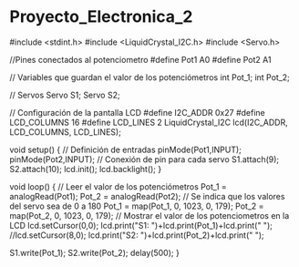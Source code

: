# Proyecto_Electronica_2
#include <stdint.h> 
#include <LiquidCrystal_I2C.h>
#include <Servo.h> 

//Pines conectados al potenciometro
#define Pot1 A0
#define Pot2 A1

// Variables que guardan el valor de los potenciómetros
int Pot_1; 
int Pot_2;

// Servos
Servo S1; 
Servo S2; 

// Configuración de la pantalla LCD
#define I2C_ADDR    0x27
#define LCD_COLUMNS 16
#define LCD_LINES   2
LiquidCrystal_I2C lcd(I2C_ADDR, LCD_COLUMNS, LCD_LINES);

void setup() {
// Definición de entradas
  pinMode(Pot1,INPUT); 
  pinMode(Pot2,INPUT); 
// Conexión de pin para cada servo
  S1.attach(9);
  S2.attach(10);
  lcd.init(); 
  lcd.backlight(); 
}

void loop() {
  // Leer el valor de los potenciómetros
  Pot_1 = analogRead(Pot1);
  Pot_2 = analogRead(Pot2);
  // Se indica que los valores del servo sea de 0 a 180
  Pot_1 = map(Pot_1, 0, 1023, 0, 179);
  Pot_2 = map(Pot_2, 0, 1023, 0, 179);
  // Mostrar el valor de los potenciometros en la LCD
  lcd.setCursor(0,0); 
  lcd.print("S1: ")+lcd.print(Pot_1)+lcd.print(" ");
  //lcd.setCursor(8,0);
  lcd.print("S2: ")+lcd.print(Pot_2)+lcd.print("   ");

  S1.write(Pot_1);
  S2.write(Pot_2);
  delay(500);
}

